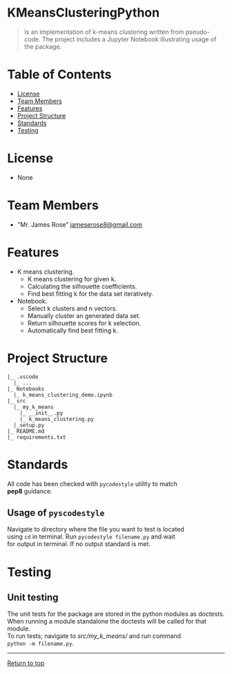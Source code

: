 # <a name="top-page"></a>KMeansClusteringPython
> Is an implementation of k-means clustering written
from pseudo-code. The project includes a Jupyter
Notebook illustrating usage of the package.

# Table of Contents
* [License](#license)
* [Team Members](#team-members)
* [Features](#features)
* [Project Structure](#structure)
* [Standards](#standards)
* [Testing](#testing)

# <a name="license"></a>License
* None

# <a name="team-members"></a>Team Members
* "Mr. James Rose" <jameserose8@gmail.com>

# <a name="features"></a>Features
* K means clustering.
    * K means clustering for given k.
    * Calculating the silhouette coefficients.
    * Find best fitting k for the data set iteratively.
* Notebook.
    * Select k clusters and n vectors.
    * Manually cluster an generated data set.
    * Return silhouette scores for k selection.
    * Automatically find best fitting k.


# <a name="structure"></a>Project Structure
```
|_ .vscode
  |_ ... 
|_ Notebooks
  |_ k_means_clustering_demo.ipynb 
|_ src  
  |_ my_k_means
    |_ __init__.py 
    |_ k_means_clustering.py
  |_setup.py
|_ README.md
|_ requirements.txt
```

# <a name="standards"></a>Standards
All code has been checked with `pycodestyle` utility to match  
**pep8** guidance. 
## Usage of `pyscodestyle`
Navigate to directory where the file you want to test is located  
using `cd` in terminal. Run `pycodestyle filename.py` and wait  
for output in terminal. If no output standard is met.

# <a name="testing"></a>Testing
## Unit testing
The unit tests for the package are stored in the python modules
as doctests. When running a module standalone the doctests will
be called for that module.  
To run tests; navigate to *src/my_k_means/* and run command  
`python -m filename.py`.

-------
[Return to top](#top-page)